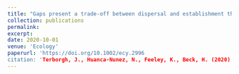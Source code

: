 ```yaml
---
title: "Gaps present a trade‐off between dispersal and establishment that nourishes species diversity"
collection: publications
permalink: 
excerpt: 
date: 2020-10-01
venue: 'Ecology'
paperurl: 'https://doi.org/10.1002/ecy.2996
citation: 'Terborgh, J., Huanca-Nunez, N., Feeley, K., Beck, H. (2020). &quot;Gaps present a trade‐off between dispersal and establishment that nourishes species diversity:.&quot; <i>Ecology</i>. 101(5)e02996.  https://doi.org/10.1002/ecy.2996' 
---
```


